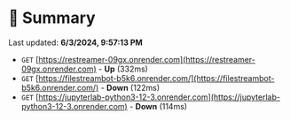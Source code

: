 # 📖 Summary
Last updated: **6/3/2024, 9:57:13 PM**

- `GET` [https://restreamer-09gx.onrender.com](https://restreamer-09gx.onrender.com) - **Up** (332ms)
- `GET` [https://filestreambot-b5k6.onrender.com/](https://filestreambot-b5k6.onrender.com/) - **Down** (122ms)
- `GET` [https://jupyterlab-python3-12-3.onrender.com](https://jupyterlab-python3-12-3.onrender.com) - **Down** (114ms)
